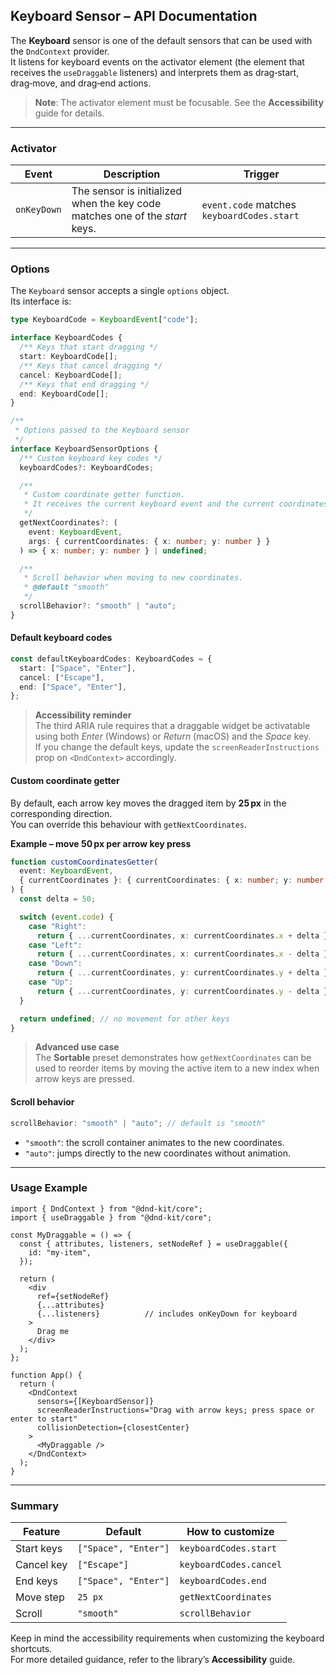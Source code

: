 ## Keyboard Sensor – API Documentation

The **Keyboard** sensor is one of the default sensors that can be used with the `DndContext` provider.  
It listens for keyboard events on the activator element (the element that receives the
`useDraggable` listeners) and interprets them as drag‑start, drag‑move, and drag‑end
actions.

> **Note**: The activator element must be focusable. See the **Accessibility** guide for details.

---

### Activator

| Event | Description | Trigger |
|-------|-------------|---------|
| `onKeyDown` | The sensor is initialized when the key code matches one of the *start* keys. | `event.code` matches `keyboardCodes.start` |

---

### Options

The `Keyboard` sensor accepts a single `options` object.  
Its interface is:

```ts
type KeyboardCode = KeyboardEvent["code"];

interface KeyboardCodes {
  /** Keys that start dragging */
  start: KeyboardCode[];
  /** Keys that cancel dragging */
  cancel: KeyboardCode[];
  /** Keys that end dragging */
  end: KeyboardCode[];
}

/**
 * Options passed to the Keyboard sensor
 */
interface KeyboardSensorOptions {
  /** Custom keyboard key codes */
  keyboardCodes?: KeyboardCodes;

  /**
   * Custom coordinate getter function.
   * It receives the current keyboard event and the current coordinates.
   */
  getNextCoordinates?: (
    event: KeyboardEvent,
    args: { currentCoordinates: { x: number; y: number } }
  ) => { x: number; y: number } | undefined;

  /**
   * Scroll behavior when moving to new coordinates.
   * @default "smooth"
   */
  scrollBehavior?: "smooth" | "auto";
}
```

#### Default keyboard codes

```ts
const defaultKeyboardCodes: KeyboardCodes = {
  start: ["Space", "Enter"],
  cancel: ["Escape"],
  end: ["Space", "Enter"],
};
```

> **Accessibility reminder**  
> The third ARIA rule requires that a draggable widget be activatable using both *Enter* (Windows) or *Return* (macOS) and the *Space* key.  
> If you change the default keys, update the `screenReaderInstructions` prop on `<DndContext>` accordingly.

#### Custom coordinate getter

By default, each arrow key moves the dragged item by **25 px** in the corresponding direction.  
You can override this behaviour with `getNextCoordinates`.

**Example – move 50 px per arrow key press**

```ts
function customCoordinatesGetter(
  event: KeyboardEvent,
  { currentCoordinates }: { currentCoordinates: { x: number; y: number } }
) {
  const delta = 50;

  switch (event.code) {
    case "Right":
      return { ...currentCoordinates, x: currentCoordinates.x + delta };
    case "Left":
      return { ...currentCoordinates, x: currentCoordinates.x - delta };
    case "Down":
      return { ...currentCoordinates, y: currentCoordinates.y + delta };
    case "Up":
      return { ...currentCoordinates, y: currentCoordinates.y - delta };
  }

  return undefined; // no movement for other keys
}
```

> **Advanced use case**  
> The **Sortable** preset demonstrates how `getNextCoordinates` can be used to reorder items by moving the active item to a new index when arrow keys are pressed.

#### Scroll behavior

```ts
scrollBehavior: "smooth" | "auto"; // default is "smooth"
```

- `"smooth"`: the scroll container animates to the new coordinates.  
- `"auto"`: jumps directly to the new coordinates without animation.

---

### Usage Example

```tsx
import { DndContext } from "@dnd-kit/core";
import { useDraggable } from "@dnd-kit/core";

const MyDraggable = () => {
  const { attributes, listeners, setNodeRef } = useDraggable({
    id: "my-item",
  });

  return (
    <div
      ref={setNodeRef}
      {...attributes}
      {...listeners}          // includes onKeyDown for keyboard
    >
      Drag me
    </div>
  );
};

function App() {
  return (
    <DndContext
      sensors={[KeyboardSensor]}
      screenReaderInstructions="Drag with arrow keys; press space or enter to start"
      collisionDetection={closestCenter}
    >
      <MyDraggable />
    </DndContext>
  );
}
```

---

### Summary

| Feature | Default | How to customize |
|---------|---------|------------------|
| Start keys | `["Space", "Enter"]` | `keyboardCodes.start` |
| Cancel key | `["Escape"]` | `keyboardCodes.cancel` |
| End keys | `["Space", "Enter"]` | `keyboardCodes.end` |
| Move step | `25 px` | `getNextCoordinates` |
| Scroll | `"smooth"` | `scrollBehavior` |

Keep in mind the accessibility requirements when customizing the keyboard shortcuts.  
For more detailed guidance, refer to the library’s **Accessibility** guide.